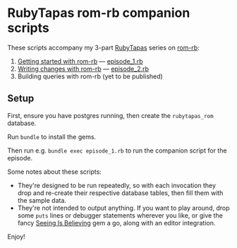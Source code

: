 # RubyTapas rom-rb companion scripts

These scripts accompany my 3-part [RubyTapas][rubytapas] series on [rom-rb][rom-rb]:

1. [Getting started with rom-rb][ep1] — [episode_1.rb][ep1_script]
2. [Writing changes with rom-rb][ep2] — [episode_2.rb][ep2_script]
3. Building queries with rom-rb (yet to be published)

[rubytapas]: https://www.rubytapas.com/
[rom-rb]: https://rom-rb.org/
[ep1]: https://www.rubytapas.com/2018/12/03/getting-started-with-rom-rb/
[ep2]: https://www.rubytapas.com/2018/12/11/writing-changes-with-rom-rb/
[ep1_script]: /episode_1.rb
[ep2_script]: /episode_2.rb

## Setup

First, ensure you have postgres running, then create the `rubytapas_rom` database.

Run `bundle` to install the gems.

Then run e.g. `bundle exec episode_1.rb` to run the companion script for the episode.

Some notes about these scripts:

- They're designed to be run repeatedly, so with each invocation they drop and re-create their respective database tables, then fill them with the sample data.
- They're not intended to output anything. If you want to play around, drop some `puts` lines or debugger statements wherever you like, or give the fancy [Seeing Is Believing][seeing_is_believing] gem a go, along with an editor integration.

Enjoy!

[seeing_is_believing]: https://github.com/JoshCheek/seeing_is_believing
